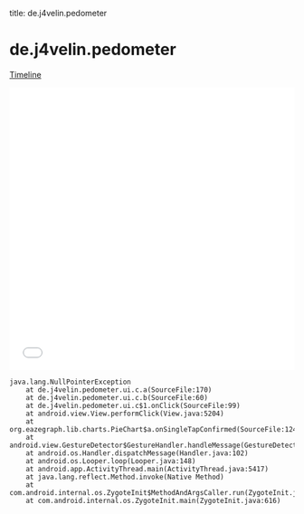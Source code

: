 title: de.j4velin.pedometer

# de.j4velin.pedometer

[Timeline](./vis-timeline.html)

<iframe src="./vis-timeline.html" width="100%" height="500px" style="border:none;"></iframe>

```
java.lang.NullPointerException
	at de.j4velin.pedometer.ui.c.a(SourceFile:170)
	at de.j4velin.pedometer.ui.c.b(SourceFile:60)
	at de.j4velin.pedometer.ui.c$1.onClick(SourceFile:99)
	at android.view.View.performClick(View.java:5204)
	at org.eazegraph.lib.charts.PieChart$a.onSingleTapConfirmed(SourceFile:1249)
	at android.view.GestureDetector$GestureHandler.handleMessage(GestureDetector.java:300)
	at android.os.Handler.dispatchMessage(Handler.java:102)
	at android.os.Looper.loop(Looper.java:148)
	at android.app.ActivityThread.main(ActivityThread.java:5417)
	at java.lang.reflect.Method.invoke(Native Method)
	at com.android.internal.os.ZygoteInit$MethodAndArgsCaller.run(ZygoteInit.java:726)
	at com.android.internal.os.ZygoteInit.main(ZygoteInit.java:616)

```



